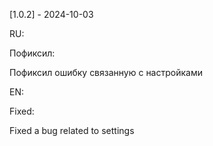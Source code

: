 [1.0.2] - 2024-10-03

RU:

Пофиксил:

Пофиксил ошибку связанную с настройками

EN:

Fixed:

Fixed a bug related to settings